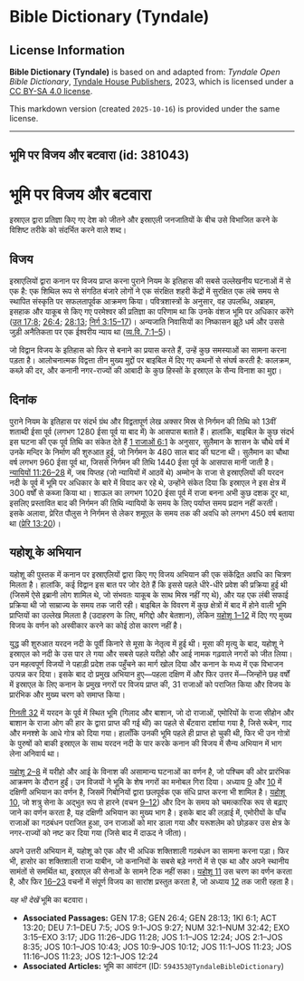 # Bible Dictionary (Tyndale)

## License Information

**Bible Dictionary (Tyndale)** is based on and adapted from: _Tyndale Open Bible Dictionary_, [Tyndale House Publishers](https://tyndaleopenresources.com/), 2023, which is licensed under a [CC BY-SA 4.0 license](https://creativecommons.org/licenses/by-sa/4.0/legalcode.en).

This markdown version (created `2025-10-16`) is provided under the same license.



--------------------------------

## भूमि पर विजय और बटवारा (id: 381043)

भूमि पर विजय और बटवारा
======================

इस्राएल द्वारा प्रतिज्ञा किए गए देश को जीतने और इस्राएली जनजातियों के बीच उसे विभाजित करने के विशिष्ट तरीके को संदर्भित करने वाले शब्द।

विजय
----

इस्राएलियों द्वारा कनान पर विजय प्राप्त करना पुराने नियम के इतिहास की सबसे उल्लेखनीय घटनाओं में से एक है: एक शिथिल रूप से संगठित बंजारे लोगों ने एक संरक्षित शहरी केंद्रों में सुरक्षित एक लंबे समय से स्थापित संस्कृति पर सफलतापूर्वक आक्रमण किया। पवित्रशास्त्रों के अनुसार, वह उपलब्धि, अब्राहम, इसहाक और याकूब से किए गए परमेश्वर की प्रतिज्ञा का परिणाम था कि उनके वंशज भूमि पर अधिकार करेंगे ([उत 17:8](https://ref.ly/Gen17:8); [26:4](https://ref.ly/Gen26:4); [28:13](https://ref.ly/Gen28:13); [निर्ग 3:15–17](https://ref.ly/Exod3:15-Exod3:17))। अन्यजाति निवासियों का निष्कासन झूठे धर्म और उससे जुड़ी अनैतिकता पर एक ईश्वरीय न्याय था ([व्य.वि. 7:1–5](https://ref.ly/Deut7:1-Deut7:5))।

जो विद्वान विजय के इतिहास को फिर से बनाने का प्रयास करते हैं, उन्हें कुछ समस्याओं का सामना करना पड़ता है। आलोचनात्मक विद्वत्ता तीन मुख्य मुद्दों पर बाइबिल में दिए गए कथनों से संघर्ष करती है: कालक्रम, कब्ज़े की दर, और कनानी नगर\-राज्यों की आबादी के कुछ हिस्सों के इस्राएल के सैन्य विनाश का मुद्दा।

दिनांक
------

पुराने नियम के इतिहास पर संदर्भ ग्रंथ और विद्वतापूर्ण लेख अक्सर मिस्र से निर्गमन की तिथि को 13वीं शताब्दी ईसा पूर्व (लगभग 1280 ईसा पूर्व या बाद में) के आसपास बताते हैं। हालांकि, बाइबिल के कुछ संदर्भ इस घटना की एक पूर्व तिथि का संकेत देते हैं [1 राजाओं 6:1](https://ref.ly/1Kgs6:1) के अनुसार, सुलैमान के शासन के चौथे वर्ष में उनके मन्दिर के निर्माण की शुरुआत हुई, जो निर्गमन के 480 साल बाद की घटना थी। सुलैमान का चौथा वर्ष लगभग 960 ईसा पूर्व था, जिससे निर्गमन की तिथि 1440 ईसा पूर्व के आसपास मानी जाती है। [न्यायियों 11:26–28](https://ref.ly/Judg11:26-Judg11:28) में, जब यिप्तह (जो न्यायियों में आठवें थे) अम्मोन के राजा से इस्राएलियों की यरदन नदी के पूर्व में भूमि पर अधिकार के बारे में विवाद कर रहे थे, उन्होंने संकेत दिया कि इस्राएल ने इस क्षेत्र में 300 वर्षों से कब्जा किया था। शाऊल का लगभग 1020 ईसा पूर्व में राजा बनना अभी कुछ दशक दूर था, इसलिए प्रस्तावित बाद की निर्गमन की तिथि न्यायियों के समय के लिए पर्याप्त समय प्रदान नहीं करती। इसके अलावा, प्रेरित पौलुस ने निर्गमन से लेकर शमूएल के समय तक की अवधि को लगभग 450 वर्ष बताया था ([प्रेरि 13:20](https://ref.ly/Acts13:20))। 

यहोशू के अभियान
---------------

यहोशू की पुस्तक में कनान पर इस्राएलियों द्वारा किए गए विजय अभियान की एक संकेंद्रित अवधि का चित्रण मिलता है। हालांकि, कई विद्वान इस बात पर जोर देते हैं कि इससे पहले धीरे\-धीरे प्रवेश की प्रक्रिया हुई थी (जिसमें ऐसे इब्रानी लोग शामिल थे, जो संभवतः याकूब के साथ मिस्र नहीं गए थे), और यह एक लंबी सफाई प्रक्रिया थी जो साम्राज्य के समय तक जारी रही। बाइबिल के विवरण में कुछ क्षेत्रों में बाद में होने वाली भूमि प्राप्तियों का उल्लेख मिलता है (उदाहरण के लिए, मगिद्दो और बेतशान), लेकिन [यहोशू 1–12](https://ref.ly/Josh1:1-Josh12:24) में दिए गए मुख्य विजय के वर्णन को अस्वीकार करने का कोई ठोस कारण नहीं है।

युद्ध की शुरुआत यरदन नदी के पूर्वी किनारे से मूसा के नेतृत्व में हुई थी। मूसा की मृत्यु के बाद, यहोशू ने इस्राएल को नदी के उस पार ले गया और सबसे पहले यरीहो और आई नामक गढ़वाले नगरों को जीत लिया। उन महत्वपूर्ण विजयों ने पहाड़ी प्रदेश तक पहुँचने का मार्ग खोल दिया और कनान के मध्य में एक विभाजन उत्पन्न कर दिया। इसके बाद दो प्रमुख अभियान हुए—पहला दक्षिण में और फिर उत्तर में—जिन्होंने छह वर्षों में इस्राएल के लिए कनान के प्रमुख नगरों पर विजय प्राप्त की, 31 राजाओं को पराजित किया और विजय के प्रारंभिक और मुख्य चरण को समाप्त किया।

[गिनती 32](https://ref.ly/Num32:1-Num32:42) में यरदन के पूर्व में स्थित भूमि (गिलाद और बाशान, जो दो राजाओं, एमोरियों के राजा सीहोन और बाशान के राजा ओग की हार के द्वारा प्राप्त की गई थी) का पहले से बँटवारा दर्शाया गया है, जिसे रूबेन, गाद और मनश्शे के आधे गोत्र को दिया गया। हालाँकि उनकी भूमि पहले ही प्राप्त हो चुकी थी, फिर भी उन गोत्रों के पुरुषों को बाकी इस्राएल के साथ यरदन नदी के पार करके कनान की विजय में सैन्य अभियान में भाग लेना अनिवार्य था।

[यहोशू 2–8](https://ref.ly/Josh2:1-Josh8:35) में यरीहो और आई के विनाश की असामान्य घटनाओं का वर्णन है, जो पश्चिम की ओर प्रारंभिक आक्रमण के दौरान हुईं। उन विजयों ने भूमि के शेष नगरों का मनोबल गिरा दिया। अध्याय [9](https://ref.ly/Josh9:1-Josh9:27) और [10](https://ref.ly/Josh10:1-Josh10:43) में दक्षिणी अभियान का वर्णन है, जिसमें गिबोनियों द्वारा छलपूर्वक एक संधि प्राप्त करना भी शामिल है। [यहोशू 10](https://ref.ly/Josh10:1-Josh10:43), जो शत्रु सेना के अद्भुत रूप से हारने (वचन [9–12](https://ref.ly/Josh10:9-Josh10:12)) और दिन के समय को चमत्कारिक रूप से बढ़ाए जाने का वर्णन करता है, यह दक्षिणी अभियान का मुख्य भाग है। इसके बाद की लड़ाई में, एमोरीयों के पाँच राजाओं का गठबंधन पराजित हुआ, उन राजाओं को मार डाला गया और यरूशलेम को छोड़कर उस क्षेत्र के नगर\-राज्यों को नष्ट कर दिया गया (जिसे बाद में दाऊद ने जीता)।

अपने उत्तरी अभियान में, यहोशू को एक और भी अधिक शक्तिशाली गठबंधन का सामना करना पड़ा। फिर भी, हासोर का शक्तिशाली राजा याबीन, जो कनानियों के सबसे बड़े नगरों में से एक था और अपने स्थानीय सामंतों से समर्थित था, इस्राएल की सेनाओं के सामने टिक नहीं सका। [यहोशू 11](https://ref.ly/Josh11:1-Josh11:23) उस चरण का वर्णन करता है, और फिर [16–23](https://ref.ly/Josh11:16-Josh11:23) वचनों में संपूर्ण विजय का सारांश प्रस्तुत करता है, जो अध्याय [12](https://ref.ly/Josh12:1-Josh12:24) तक जारी रहता है।

*यह भी देखें* भूमि का बटवारा।

* **Associated Passages:** GEN 17:8; GEN 26:4; GEN 28:13; 1KI 6:1; ACT 13:20; DEU 7:1–DEU 7:5; JOS 9:1–JOS 9:27; NUM 32:1–NUM 32:42; EXO 3:15–EXO 3:17; JDG 11:26–JDG 11:28; JOS 1:1–JOS 12:24; JOS 2:1–JOS 8:35; JOS 10:1–JOS 10:43; JOS 10:9–JOS 10:12; JOS 11:1–JOS 11:23; JOS 11:16–JOS 11:23; JOS 12:1–JOS 12:24
* **Associated Articles:** भूमि का आवंटन (ID: `594353@TyndaleBibleDictionary`)

